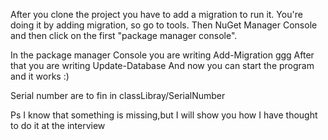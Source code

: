 After you clone the project you have to add a migration to run it. 
You're doing it by adding  migration, so go to tools. Then NuGet Manager Console and then click on the first "package manager console".

In the package manager Console you are writing Add-Migration ggg
After that you are writing Update-Database
And now you can start the program and it works :) 

Serial number are to fin in classLibray/SerialNumber

Ps I know that something is missing,but I will show you how I have thought to do it at the interview
